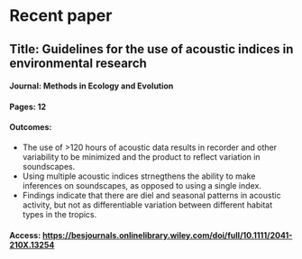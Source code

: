 # Recent paper
## Title: Guidelines for the use of acoustic indices in environmental research
#### Journal: Methods in Ecology and Evolution
#### Pages: 12
#### Outcomes: 
   * The use of >120 hours of acoustic data results in recorder and other variability to be minimized and the product to reflect variation in soundscapes.
   * Using multiple acoustic indices strnegthens the ability to make inferences on soundscapes, as opposed to using a single index.
   * Findings indicate that there are diel and seasonal patterns in acoustic activity, but not as differentiable variation between different habitat types in the tropics.
   
#### Access: https://besjournals.onlinelibrary.wiley.com/doi/full/10.1111/2041-210X.13254
